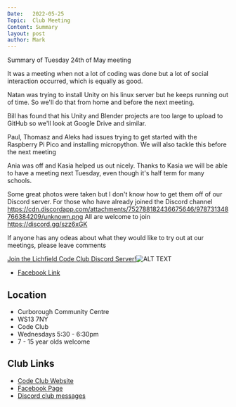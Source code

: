 ```yaml
---
Date:   2022-05-25
Topic:  Club Meeting
Content: Summary
layout: post
author: Mark
---
```

Summary of Tuesday 24th of May meeting

It was a meeting when not a lot of coding was done but a lot of social interaction occurred, which is equally as good.

Natan was trying to install Unity on his linux server but he keeps running out of time. So we'll do that from home and before the next meeting.

Bill has found that his Unity and Blender projects are too large to upload to GitHub so we'll look at Google Drive and similar.

Paul, Thomasz and Aleks had issues trying to get started with the Raspberry Pi Pico and installing micropython. We will also tackle this before the next meeting

Ania was off and Kasia helped us out nicely. Thanks to Kasia we will be able to have a meeting next Tuesday, even though it's half term for many schools.

Some great photos were taken but I don't know how to get them off of our Discord server.  For those who have already joined the Discord channel https://cdn.discordapp.com/attachments/752788182436675646/978731348766384209/unknown.png
All are welcome to join https://discord.gg/szz6xGK

If anyone has any odeas about what they would like to try out at our meetings, please leave comments

[Join the Lichfield Code Club Discord Server!](https://l.facebook.com/l.php?u=https%3A%2F%2Fdiscord.gg%2Fszz6xGK&h=AT117hNFonlwVrkAbhd21wAYcOVjsxsI_m7x4Q17mNmIjxcQHTc1bDLl6btremQWzBUVclw9woTEJj7Vj103RABNlYMMy5Zoj6Bh3bnOtwS6vOFn0ORAdHTLUlH_-vna&s=1)![ALT TEXT](https://external.fbhx6-1.fna.fbcdn.net/emg1/v/t13/13957814808962068580?url=https%3A%2F%2Fcdn.discordapp.com%2Ficons%2F752788181954461750%2Fffc72da0d75123f00019873ad95b9e43.jpg%3Fsize%3D256&fb_obo=1&utld=discordapp.com&stp=c0.5000x0.5000f_dst-emg0_p200x200_q75&ccb=13-1&oh=06_AbGIcl6VqTpIf00Bin7d_ToFUbcq_hCUJ6ZaI4zJTKO3zw&oe=65289D0C&_nc_sid=e609ca)

* [Facebook Link](https://www.facebook.com/1481985248595237/posts/4881774435282951/)

## Location

* Curborough Community Centre
* WS13 7NY
* Code Club
* Wednesdays 5:30 - 6:30pm
* 7 - 15 year olds welcome

## Club Links

* [Code Club Website](https://lichfield-code-club.github.io/)
* [Facebook Page](https://www.facebook.com/LichfieldCoders)
* [Discord club messages](https://discord.gg/szz6xGK)

